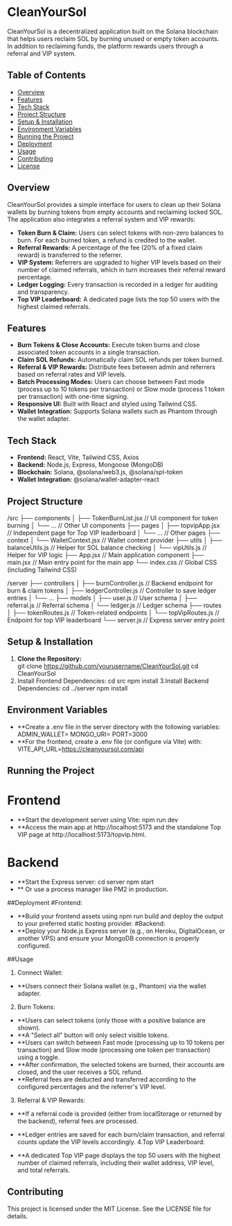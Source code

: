 # CleanYourSol

CleanYourSol is a decentralized application built on the Solana blockchain that helps users reclaim SOL by burning unused or empty token accounts. In addition to reclaiming funds, the platform rewards users through a referral and VIP system.

## Table of Contents

- [Overview](#overview)
- [Features](#features)
- [Tech Stack](#tech-stack)
- [Project Structure](#project-structure)
- [Setup & Installation](#setup--installation)
- [Environment Variables](#environment-variables)
- [Running the Project](#running-the-project)
- [Deployment](#deployment)
- [Usage](#usage)
- [Contributing](#contributing)
- [License](#license)

## Overview

CleanYourSol provides a simple interface for users to clean up their Solana wallets by burning tokens from empty accounts and reclaiming locked SOL. The application also integrates a referral system and VIP rewards:
- **Token Burn & Claim:** Users can select tokens with non-zero balances to burn. For each burned token, a refund is credited to the wallet.
- **Referral Rewards:** A percentage of the fee (20% of a fixed claim reward) is transferred to the referrer.
- **VIP System:** Referrers are upgraded to higher VIP levels based on their number of claimed referrals, which in turn increases their referral reward percentage.
- **Ledger Logging:** Every transaction is recorded in a ledger for auditing and transparency.
- **Top VIP Leaderboard:** A dedicated page lists the top 50 users with the highest claimed referrals.

## Features

- **Burn Tokens & Close Accounts:** Execute token burns and close associated token accounts in a single transaction.
- **Claim SOL Refunds:** Automatically claim SOL refunds per token burned.
- **Referral & VIP Rewards:** Distribute fees between admin and referrers based on referral rates and VIP levels.
- **Batch Processing Modes:** Users can choose between Fast mode (process up to 10 tokens per transaction) or Slow mode (process 1 token per transaction) with one-time signing.
- **Responsive UI:** Built with React and styled using Tailwind CSS.
- **Wallet Integration:** Supports Solana wallets such as Phantom through the wallet adapter.

## Tech Stack

- **Frontend:** React, Vite, Tailwind CSS, Axios
- **Backend:** Node.js, Express, Mongoose (MongoDB)
- **Blockchain:** Solana, @solana/web3.js, @solana/spl-token
- **Wallet Integration:** @solana/wallet-adapter-react

## Project Structure

/src ├── components │ ├── TokenBurnList.jsx // UI component for token burning │ └── ... // Other UI components ├── pages │ ├── topvipApp.jsx // Independent page for Top VIP leaderboard │ └── ... // Other pages ├── context │ └── WalletContext.jsx // Wallet context provider ├── utils │ ├── balanceUtils.js // Helper for SOL balance checking │ └── vipUtils.js // Helper for VIP logic ├── App.jsx // Main application component ├── main.jsx // Main entry point for the main app └── index.css // Global CSS (including Tailwind CSS)

/server ├── controllers │ ├── burnController.js // Backend endpoint for burn & claim tokens │ ├── ledgerController.js // Controller to save ledger entries │ └── ...
├── models │ ├── user.js // User schema │ ├── referral.js // Referral schema │ └── ledger.js // Ledger schema ├── routes │ ├── tokenRoutes.js // Token-related endpoints │ └── topVipRoutes.js // Endpoint for top VIP leaderboard └── server.js // Express server entry point


## Setup & Installation

1. **Clone the Repository:**  
   git clone https://github.com/yourusername/CleanYourSol.git
   cd CleanYourSol
2. Install Frontend Dependencies:
cd src
npm install
3.Install Backend Dependencies:
cd ../server
npm install

## Environment Variables
- **Create a .env file in the server directory with the following variables:
ADMIN_WALLET=<your-admin-wallet-public-key>
MONGO_URI=<your-mongodb-connection-string>
PORT=3000
- **For the frontend, create a .env file (or configure via Vite) with:
VITE_API_URL=https://cleanyoursol.com/api
## Running the Project
# Frontend
- **Start the development server using Vite:
npm run dev
- **Access the main app at http://localhost:5173 and the standalone Top VIP page at http://localhost:5173/topvip.html.
# Backend
- **Start the Express server:
cd server
npm start
- ** Or use a process manager like PM2 in production.

##Deployment
#Frontend:
- **Build your frontend assets using npm run build and deploy the output to your preferred static hosting provider.
#Backend:
- **Deploy your Node.js Express server (e.g., on Heroku, DigitalOcean, or another VPS) and ensure your MongoDB connection is properly configured.

##Usage
1. Connect Wallet:
- **Users connect their Solana wallet (e.g., Phantom) via the wallet adapter.

2. Burn Tokens:

- **Users can select tokens (only those with a positive balance are shown).
- **A "Select all" button will only select visible tokens.
- **Users can switch between Fast mode (processing up to 10 tokens per transaction) and Slow mode (processing one token per transaction) using a toggle.
- **After confirmation, the selected tokens are burned, their accounts are closed, and the user receives a SOL refund.
- **Referral fees are deducted and transferred according to the configured percentages and the referrer's VIP level.
3. Referral & VIP Rewards:

- **If a referral code is provided (either from localStorage or returned by the backend), referral fees are processed.
- **Ledger entries are saved for each burn/claim transaction, and referral counts update the VIP levels accordingly.
4.Top VIP Leaderboard:

- **A dedicated Top VIP page displays the top 50 users with the highest number of claimed referrals, including their wallet address, VIP level, and total referrals.
## Contributing
   This project is licensed under the MIT License. See the LICENSE file for details.

